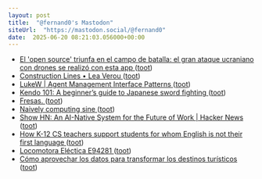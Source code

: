 ```yaml
---
layout: post
title:  "@fernand0's Mastodon"
siteUrl:  "https://mastodon.social/@fernand0"
date:  2025-06-20 08:21:03.056000+00:00
---
```

*  [El 'open source' triunfa en el campo de batalla: el gran ataque ucraniano con drones se realizó con esta app ](https://www.genbeta.com/actualidad/open-source-triunfa-campo-batalla-gran-ataque-ucraniano-drones-se-realizo-esta-ap) ([toot](https://mastodon.social/@fernand0/114714716605926944))
*  [Construction Lines • Lea Verou ](https://lea.verou.me/blog/2025/construction-lines) ([toot](https://mastodon.social/@fernand0/114713022378963041))
*  [LukeW \| Agent Management Interface Patterns ](https://www.lukew.com/ff/entry.asp?210) ([toot](https://mastodon.social/@fernand0/114711291986337675))
*  [Kendo 101: A beginner’s guide to Japanese sword fighting ](https://globalvoices.org/2025/05/24/kendo-101-a-beginners-guide-to-japanese-sword-fighting) ([toot](https://mastodon.social/@fernand0/114710996474637730))
*  [Fresas. ](https://avecesunafoto.wordpress.com/2025/06/19/fresas-2) ([toot](https://mastodon.social/@fernand0/114710939639350407))
*  [Naively computing sine ](https://www.johndcook.com/blog/2025/06/09/naive-sine) ([toot](https://mastodon.social/@fernand0/114710728655136641))
*  [Show HN: An AI-Native System for the Future of Work \| Hacker News ](https://news.ycombinator.com/item?id=4412338) ([toot](https://mastodon.social/@fernand0/114710545666649085))
*  [How K-12 CS teachers support students for whom English is not their first language ](https://computinged.wordpress.com/2025/02/17/how-k-12-cs-teachers-support-students-for-whom-english-is-not-their-first-language) ([toot](https://mastodon.social/@fernand0/114710224498801113))
*  [Locomotora Eléctica E94281 ](https://www.flickr.com/photos/fernand0/54598433060) ([toot](https://mastodon.social/@fernand0/114710108377878333))
*  [Cómo aprovechar los datos para transformar los destinos turísticos ](https://alicanteplaza.es/alicanteplaza/orihuela1/como-aprovechar-los-datos-para-transformar-los-destinos-turistico) ([toot](https://mastodon.social/@fernand0/114710015922088110))
